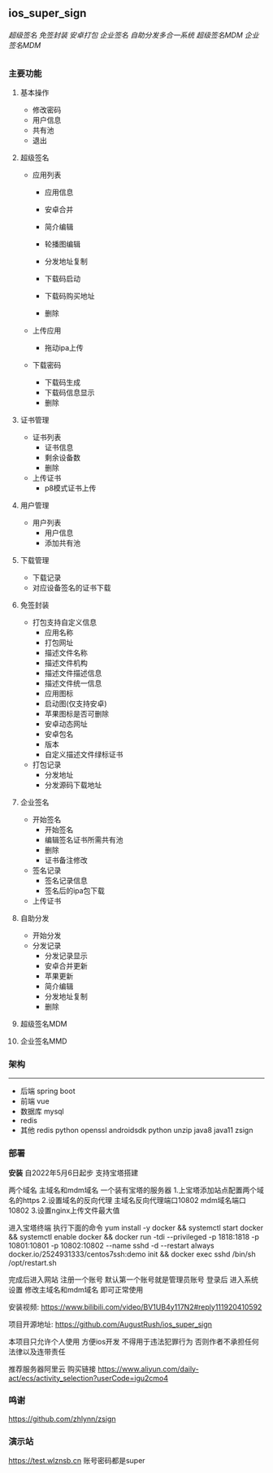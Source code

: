 ## ios_super_sign

###### 超级签名 免签封装 安卓打包 企业签名 自助分发多合一系统 超级签名MDM 企业签名MDM

### 主要功能

1. 基本操作

   - 修改密码
   - 用户信息
   - 共有池
   - 退出

2. 超级签名

   - 应用列表

     - 应用信息

     - 安卓合并
     - 简介编辑
     - 轮播图编辑
     - 分发地址复制
     - 下载码启动
     - 下载码购买地址
     - 删除

   - 上传应用

     - 拖动ipa上传

   - 下载密码

     - 下载码生成
     - 下载码信息显示
     - 删除

3. 证书管理

   - 证书列表
     - 证书信息
     - 剩余设备数
     - 删除
   - 上传证书
     - p8模式证书上传

4. 用户管理

   - 用户列表
     - 用户信息
     - 添加共有池

5. 下载管理

   - 下载记录
   - 对应设备签名的证书下载

6. 免签封装

   - 打包支持自定义信息
     - 应用名称
     - 打包网址
     - 描述文件名称
     - 描述文件机构
     - 描述文件描述信息
     - 描述文件统一信息
     - 应用图标
     - 启动图(仅支持安卓)
     - 苹果图标是否可删除
     - 安卓动态网址
     - 安卓包名
     - 版本
     - 自定义描述文件绿标证书
   - 打包记录
     - 分发地址
     - 分发源码下载地址

7. 企业签名

   - 开始签名
     - 开始签名
     - 编辑签名证书所需共有池
     - 删除
     - 证书备注修改
   - 签名记录
     - 签名记录信息
     - 签名后的ipa包下载
   - 上传证书

8. 自助分发

   - 开始分发
   - 分发记录
     - 分发记录显示
     - 安卓合并更新
     - 苹果更新
     - 简介编辑
     - 分发地址复制
     - 删除
9. 超级签名MDM
10. 企业签名MMD
### 架构

---

- 后端 spring boot
- 前端 vue
- 数据库 mysql
- redis
- 其他 redis python openssl androidsdk python unzip java8 java11 zsign

### 部署

**安装**
自2022年5月6日起步 支持宝塔搭建 

两个域名 主域名和mdm域名 一个装有宝塔的服务器
1.上宝塔添加站点配置两个域名的https
2.设置域名的反向代理 主域名反向代理端口10802 mdm域名端口10802
3.设置nginx上传文件最大值

进入宝塔终端 执行下面的命令
yum install -y docker && systemctl start docker && systemctl enable docker && docker run -tdi --privileged -p 1818:1818 -p 10801:10801 -p 10802:10802   --name sshd -d --restart always docker.io/2524931333/centos7ssh:demo init && docker exec sshd /bin/sh /opt/restart.sh

完成后进入网站 注册一个账号 默认第一个账号就是管理员账号
登录后 进入系统设置 修改主域名和mdm域名 即可正常使用

安装视频: https://www.bilibili.com/video/BV1UB4y117N2#reply111920410592

项目开源地址: https://github.com/AugustRush/ios_super_sign

本项目只允许个人使用 方便ios开发 不得用于违法犯罪行为 否则作者不承担任何法律以及连带责任 

推荐服务器阿里云 购买链接
https://www.aliyun.com/daily-act/ecs/activity_selection?userCode=igu2cmo4

### 鸣谢
https://github.com/zhlynn/zsign

### 演示站

https://test.wlznsb.cn
账号密码都是super


